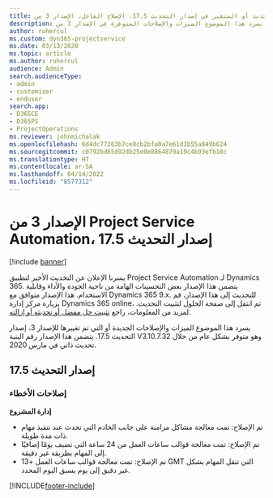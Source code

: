 ```yaml
---
title: الجديد أو المتغير في إصدار التحديث 17.5، الإصلاح العاجل، الإصدار 3 من Project Service Automation
description: يسرد هذا الموضوع الميزات والإصلاحات المتوفرة في الإصدار 3 من Project Service Automation، إصدار التحديث 17.5.
author: ruhercul
ms.custom: dyn365-projectservice
ms.date: 03/13/2020
ms.topic: article
ms.author: ruhercul
audience: Admin
search.audienceType:
- admin
- customizer
- enduser
search.app:
- D365CE
- D365PS
- ProjectOperations
ms.reviewer: johnmichalak
ms.openlocfilehash: 6d4dc77263b7ce8cb2bfa0a7e61d1b55a849b624
ms.sourcegitcommit: c0792bd65d92db25e0e8864879a19c4b93efb10c
ms.translationtype: HT
ms.contentlocale: ar-SA
ms.lasthandoff: 04/14/2022
ms.locfileid: "8577312"
---
```

# <a name="project-service-automation-update-release-175-v3"></a>الإصدار 3 من Project Service Automation، إصدار التحديث 17.5

[!include [banner](../includes/psa-now-project-operations.md)]

يسرنا الإعلان عن التحديث الأخير لتطبيق Project Service Automation لـ Dynamics 365. يتضمن هذا الإصدار بعض التحسينات الهامة من ناحية الجودة والأداء وقابلية الاستخدام.  هذا الإصدار متوافق مع Dynamics 365 9.x. للتحديث إلى هذا الإصدار، قم بزيارة مركز إدارة Dynamics 365 online، ثم انتقل إلى صفحة الحلول لتثبيت التحديث. لمزيد من المعلومات، راجع [تثبيت حل مفضل أو تحديثه أو إزالته](/power-platform/admin/install-remove-preferred-solution).

يسرد هذا الموضوع الميزات والإصلاحات الجديدة أو التي تم تغييرها للإصدار 3، إصدار التحديث 17.5. يتضمن هذا الإصدار رقم البنية V3.10.7.32 وهو متوفر بشكل عام من خلال تحديث ذاتي في مارس 2020.


## <a name="update-release-175"></a>إصدار التحديث 17.5

### <a name="bug-fixes"></a>إصلاحات الأخطاء


**إدارة المشروع**

- تم الإصلاح: تمت معالجة مشاكل مزامنة على جانب الخادم التي تحدث عند تنفيذ مهام ذات مدة طويلة.
- تم الإصلاح: تمت معالجة قوالب ساعات العمل من 24 ساعة التي تضيف يومًا إضافيًا إلى المهام بطريقة غير دقيقة.
- تم الإصلاح: تمت معالجة قوالب ساعات العمل +13 GMT التي تنقل المهام بشكل غير دقيق إلى يوم يسبق اليوم المحدد.



[!INCLUDE[footer-include](../includes/footer-banner.md)]
